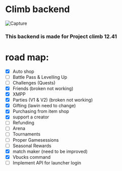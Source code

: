 # Climb backend

![Capture](https://d1lss44hh2trtw.cloudfront.net/assets/editorial/2020/02/fortnite-hideout.jpg)

### This backend is made for Project climb 12.41

# road map:

- [x] Auto shop
- [ ] Battle Pass & Levelling Up
- [ ] Challenges (Quests)
- [x] Friends (broken not working)
- [x] XMPP
- [x] Parties (V1 & V2) (broken not working)
- [x] Gifting (lawin need to change)
- [x] Purchasing from item shop
- [x] support a creator
- [ ] Refunding
- [ ] Arena
- [ ] Tournaments
- [ ] Proper Gamesessions
- [ ] Seasonal Rewards
- [x] match maker (need to be improved)
- [x] Vbucks command
- [ ] Implement API for launcher login
